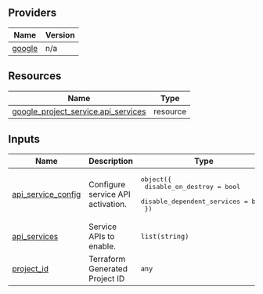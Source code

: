 

## Providers

| Name | Version |
|------|---------|
| <a name="provider_google"></a> [google](#provider\_google) | n/a |

## Resources

| Name | Type |
|------|------|
| [google_project_service.api_services](https://registry.terraform.io/providers/hashicorp/google/latest/docs/resources/project_service) | resource |

## Inputs

| Name | Description | Type | Default | Required |
|------|-------------|------|---------|:--------:|
| <a name="input_api_service_config"></a> [api\_service\_config](#input\_api\_service\_config) | Configure service API activation. | <pre>object({<br>    disable_on_destroy         = bool<br>    disable_dependent_services = bool<br>  })</pre> | <pre>{<br>  "disable_dependent_services": false,<br>  "disable_on_destroy": false<br>}</pre> | no |
| <a name="input_api_services"></a> [api\_services](#input\_api\_services) | Service APIs to enable. | `list(string)` | `[]` | no |
| <a name="input_project_id"></a> [project\_id](#input\_project\_id) | Terraform Generated Project ID | `any` | n/a | yes |